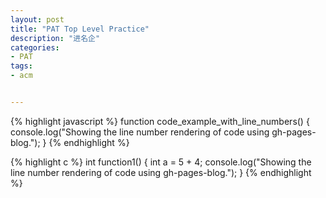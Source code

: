 ```yaml
---
layout: post
title: "PAT Top Level Practice"
description: "进名企"
categories:
- PAT
tags:
- acm


---
```


{% highlight javascript %}
function code_example_with_line_numbers() {
  console.log("Showing the line number rendering of code using gh-pages-blog.");
}
{% endhighlight %}

{% highlight c %}
int function1() 
{
  int a = 5 + 4;
  console.log("Showing the line number rendering of code using gh-pages-blog.");
}
{% endhighlight %}
